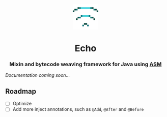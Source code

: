<p align="center"> 
  <img src="assets/logo.webp" alt="Echo Logo" width="80px" height="80px">
</p>
<h1 align="center">Echo</h1>
<h3 align="center">Mixin and bytecode weaving framework for Java using <a href="https://asm.ow2.io/">ASM</a></h3>

_Documentation coming soon..._

## Roadmap
- [ ] Optimize
- [ ] Add more inject annotations, such as `@Add`, `@After` and `@Before`